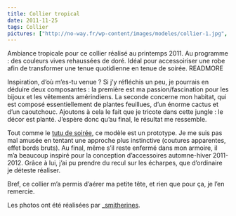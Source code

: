 ```yaml
---
title: Collier tropical
date: 2011-11-25
tags: Collier
pictures: ["http://no-way.fr/wp-content/images/modeles/collier-1.jpg", "http://no-way.fr/wp-content/images/modeles/collier-2.jpg", "http://no-way.fr/wp-content/images/modeles/collier-3.jpg", "http://no-way.fr/wp-content/images/modeles/collier-4.jpg"]
---
```


Ambiance tropicale pour ce collier réalisé au printemps 2011.
Au programme : des couleurs vives rehaussées de doré. Idéal pour accessoiriser une robe afin de transformer une tenue quotidienne en tenue de soirée.
READMORE

Inspiration, d’où m’es-tu venue ? Si j’y réfléchis un peu, je pourrais en déduire deux composantes : la première est ma passion/fascination pour les bijoux et les vêtements amérindiens. La seconde concerne mon habitat, qui est composé essentiellement de plantes feuillues, d’un énorme cactus et d’un caoutchouc. Ajoutons à cela le fait que je tricote dans cette jungle : le décor est planté. J’espère donc qu’au final, le résultat me ressemble.

Tout comme le <a href="http://no-way.fr/2010/12/tutu-de-soiree/" target="_blank">tutu de soirée</a>, ce modèle est un prototype. Je me suis pas mal amusée en tentant une approche plus instinctive (coutures apparentes, effet bords bruts).
Au final, même s’il reste enfermé dans mon armoire, il m’a beaucoup inspiré pour la conception d’accessoires automne-hiver 2011-2012. Grâce à lui, j’ai pu prendre du recul sur les écharpes, que  d’ordinaire je déteste réaliser.

Bref, ce collier m’a permis d’aérer ma petite tête, et rien que pour ça, je l’en remercie.

Les photos ont été réalisées par <a href="http://www.flickr.com/photos/_smitherines" target="_blank">_smitherines</a>.